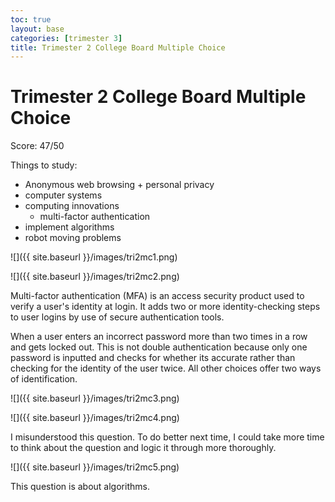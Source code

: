 ```yaml
---
toc: true
layout: base
categories: [trimester 3]
title: Trimester 2 College Board Multiple Choice
---
```


# Trimester 2 College Board Multiple Choice

Score: 47/50

Things to study:

- Anonymous web browsing + personal privacy
- computer systems
- computing innovations
    -  multi-factor authentication
- implement algorithms
- robot moving problems


![]({{ site.baseurl }}/images/tri2mc1.png)

![]({{ site.baseurl }}/images/tri2mc2.png)

Multi-factor authentication (MFA) is an access security product used to verify a user's identity at login. It adds two or more identity-checking steps to user logins by use of secure authentication tools. 

When a user enters an incorrect password more than two times in a row and gets locked out. This is not double authentication because only one password is inputted and checks for whether its accurate rather than checking for the identity of the user twice. All other choices offer two ways of identification.

![]({{ site.baseurl }}/images/tri2mc3.png)

![]({{ site.baseurl }}/images/tri2mc4.png)

I misunderstood this question. To do better next time, I could take more time to think about the question and logic it through more thoroughly.

![]({{ site.baseurl }}/images/tri2mc5.png)

This question is about algorithms. 
